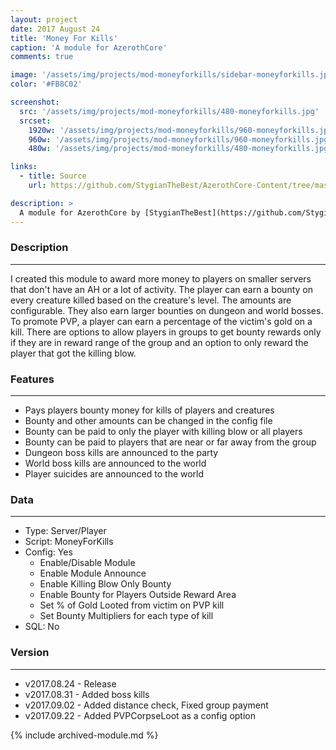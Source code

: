 ```yaml
---
layout: project
date: 2017 August 24
title: 'Money For Kills'
caption: 'A module for AzerothCore'
comments: true

image: '/assets/img/projects/mod-moneyforkills/sidebar-moneyforkills.jpg'
color: '#FB8C02'

screenshot:
  src: '/assets/img/projects/mod-moneyforkills/480-moneyforkills.jpg'
  srcset:
    1920w: '/assets/img/projects/mod-moneyforkills/960-moneyforkills.jpg'
    960w: '/assets/img/projects/mod-moneyforkills/960-moneyforkills.jpg'
    480w: '/assets/img/projects/mod-moneyforkills/480-moneyforkills.jpg'

links:
  - title: Source
    url: https://github.com/StygianTheBest/AzerothCore-Content/tree/master/Modules/mod-moneyforkills

description: >
  A module for AzerothCore by [StygianTheBest](https://github.com/StygianTheBest/AzerothCore-Content/tree/master/Modules){:target="_blank"}.
---
```


### Description ###
------------------------------------------------------------------------------------------------------------------
I created this module to award more money to players on smaller servers that don't have an AH or a lot of activity.
The player can earn a bounty on every creature killed based on the creature's level. The amounts are configurable. 
They also earn larger bounties on dungeon and world bosses. To promote PVP, a player can earn a percentage of the 
victim's gold on a kill. There are options to allow players in groups to get bounty rewards only if they are in 
reward range of the group and an option to only reward the player that got the killing blow.


### Features ###
------------------------------------------------------------------------------------------------------------------
- Pays players bounty money for kills of players and creatures
- Bounty and other amounts can be changed in the config file
- Bounty can be paid to only the player with killing blow or all players
- Bounty can be paid to players that are near or far away from the group
- Dungeon boss kills are announced to the party
- World boss kills are announced to the world
- Player suicides are announced to the world


### Data ###
------------------------------------------------------------------------------------------------------------------
- Type: Server/Player
- Script: MoneyForKills
- Config: Yes
    - Enable/Disable Module
    - Enable Module Announce
    - Enable Killing Blow Only Bounty
    - Enable Bounty for Players Outside Reward Area
    - Set % of Gold Looted from victim on PVP kill
    - Set Bounty Multipliers for each type of kill
- SQL: No


### Version ###
------------------------------------------------------------------------------------------------------------------
- v2017.08.24 - Release
- v2017.08.31 - Added boss kills
- v2017.09.02 - Added distance check, Fixed group payment
- v2017.09.22 - Added PVPCorpseLoot as a config option

{% include archived-module.md %}